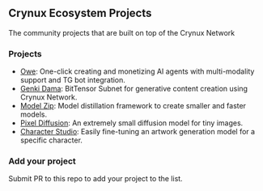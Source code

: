 ## Crynux Ecosystem Projects

The community projects that are built on top of the Crynux Network

### Projects

* [Owe](https://github.com/crynux-ecosystem/owe): One-click creating and monetizing AI agents with multi-modality support and TG bot integration. 
* [Genki Dama](https://github.com/crynux-ecosystem/genki-dama): BitTensor Subnet for generative content creation using Crynux Network.
* [Model Zip](https://github.com/crynux-ecosystem/modelzip): Model distillation framework to create smaller and faster models.
* [Pixel Diffusion](https://github.com/crynux-ecosystem/pixel-diffusion): An extremely small diffusion model for tiny images.
* [Character Studio](https://github.com/crynux-ecosystem/character-studio): Easily fine-tuning an artwork generation model for a specific character.

### Add your project

Submit PR to this repo to add your project to the list.
